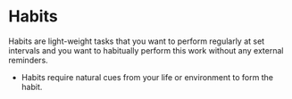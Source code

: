 # Habits
Habits are light-weight tasks that you want to perform regularly at set intervals and you want to habitually perform this work without any external reminders.

* Habits require natural cues from your life or environment to form the habit.